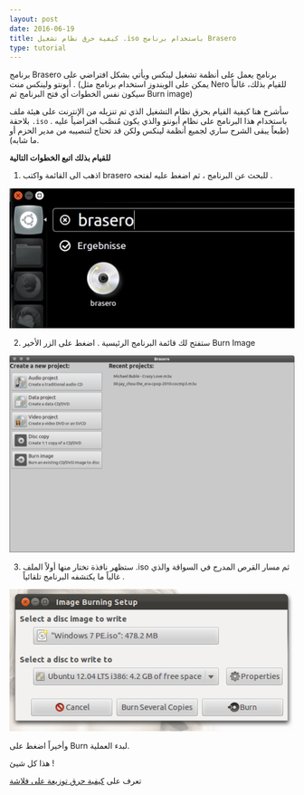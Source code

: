 ```yaml
---
layout: post
date: 2016-06-19
title: كيفية حرق نظام تشغيل .iso باستخدام برنامج Brasero
type: tutorial
---
```




برنامج Brasero برنامج يعمل على أنظمة تشغيل لينكس ويأتي بشكل افتراضي على أبونتو ولينكس منت . (يمكن على الويندوز استخدام برنامج مثل Nero للقيام بذلك، غالباً سيكون نفس الخطوات أي فتح البرنامج ثم Burn image)

سأشرح هنا كيفية القيام بحرق نظام التشغيل الذي تم تنزيله من الإنترنت على هيئة ملف بلاحقة `.iso` باستخدام هذا البرنامج على نظام أبونتو والذي يكون مُنصَّب افتراضياً عليه . (طبعاً يبقى الشرح ساري لجميع أنظمة لينكس ولكن قد تحتاج لتنصيبه من مدير الحزم أو ما شابه).

**للقيام بذلك اتبع الخطوات التالية**

1. اذهب الى القائمة واكتب brasero للبحث عن البرنامج ، ثم اضغط عليه لفتحه .

![brasero1](/assets/brasero1.jpg)

2. ستفتح لك قائمة البرنامج الرئيسية . اضغط على الزر الأخير Burn Image 

![brasero2](/assets/Brasero2.png)

3. ستظهر نافذة تختار منها أولاً الملف .iso ثم مسار القرص المدرج في السواقة والذي غالباً ما يكتشفه البرنامج تلقائياً .

![brasero3](/assets/brasero3.png)

وأخيراً اضغط على Burn لبدء العملية.


هذا كل شيئ !

تعرف على [كيفية حرق توزيعة على فلاشة](mkusb)